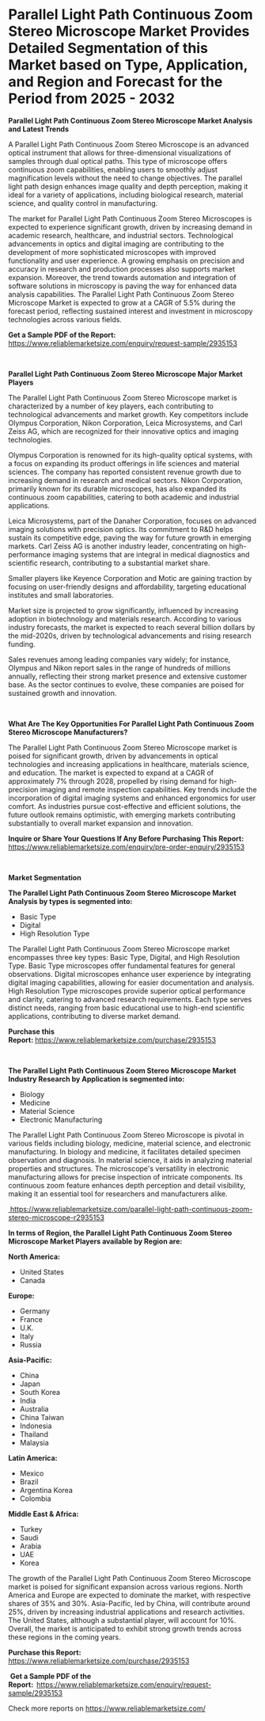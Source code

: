 <p><h1>Parallel Light Path Continuous Zoom Stereo Microscope Market Provides Detailed Segmentation of this Market based on Type, Application, and Region and Forecast for the Period from 2025 - 2032</h1></p><p><strong>Parallel Light Path Continuous Zoom Stereo Microscope Market Analysis and Latest Trends</strong></p>
<p><p>A Parallel Light Path Continuous Zoom Stereo Microscope is an advanced optical instrument that allows for three-dimensional visualizations of samples through dual optical paths. This type of microscope offers continuous zoom capabilities, enabling users to smoothly adjust magnification levels without the need to change objectives. The parallel light path design enhances image quality and depth perception, making it ideal for a variety of applications, including biological research, material science, and quality control in manufacturing.</p><p>The market for Parallel Light Path Continuous Zoom Stereo Microscopes is expected to experience significant growth, driven by increasing demand in academic research, healthcare, and industrial sectors. Technological advancements in optics and digital imaging are contributing to the development of more sophisticated microscopes with improved functionality and user experience. A growing emphasis on precision and accuracy in research and production processes also supports market expansion. Moreover, the trend towards automation and integration of software solutions in microscopy is paving the way for enhanced data analysis capabilities. The Parallel Light Path Continuous Zoom Stereo Microscope Market is expected to grow at a CAGR of 5.5% during the forecast period, reflecting sustained interest and investment in microscopy technologies across various fields.</p></p>
<p><strong>Get a Sample PDF of the Report:&nbsp;</strong> <a href="https://www.reliablemarketsize.com/enquiry/request-sample/2935153?utm_campaign=1197&utm_medium=2&utm_source=Github&utm_content=ia&utm_term=14032025&utm_id=parallel-light-path-continuous-zoom-stereo-microscope">https://www.reliablemarketsize.com/enquiry/request-sample/2935153</a></p>
<p>&nbsp;</p>
<p><strong>Parallel Light Path Continuous Zoom Stereo Microscope Major Market Players</strong></p>
<p><p>The Parallel Light Path Continuous Zoom Stereo Microscope market is characterized by a number of key players, each contributing to technological advancements and market growth. Key competitors include Olympus Corporation, Nikon Corporation, Leica Microsystems, and Carl Zeiss AG, which are recognized for their innovative optics and imaging technologies. </p><p>Olympus Corporation is renowned for its high-quality optical systems, with a focus on expanding its product offerings in life sciences and material sciences. The company has reported consistent revenue growth due to increasing demand in research and medical sectors. Nikon Corporation, primarily known for its durable microscopes, has also expanded its continuous zoom capabilities, catering to both academic and industrial applications.</p><p>Leica Microsystems, part of the Danaher Corporation, focuses on advanced imaging solutions with precision optics. Its commitment to R&D helps sustain its competitive edge, paving the way for future growth in emerging markets. Carl Zeiss AG is another industry leader, concentrating on high-performance imaging systems that are integral in medical diagnostics and scientific research, contributing to a substantial market share.</p><p>Smaller players like Keyence Corporation and Motic are gaining traction by focusing on user-friendly designs and affordability, targeting educational institutes and small laboratories.</p><p>Market size is projected to grow significantly, influenced by increasing adoption in biotechnology and materials research. According to various industry forecasts, the market is expected to reach several billion dollars by the mid-2020s, driven by technological advancements and rising research funding.</p><p>Sales revenues among leading companies vary widely; for instance, Olympus and Nikon report sales in the range of hundreds of millions annually, reflecting their strong market presence and extensive customer base. As the sector continues to evolve, these companies are poised for sustained growth and innovation.</p></p>
<p>&nbsp;</p>
<p><strong>What Are The Key Opportunities For Parallel Light Path Continuous Zoom Stereo Microscope Manufacturers?</strong></p>
<p><p>The Parallel Light Path Continuous Zoom Stereo Microscope market is poised for significant growth, driven by advancements in optical technologies and increasing applications in healthcare, materials science, and education. The market is expected to expand at a CAGR of approximately 7% through 2028, propelled by rising demand for high-precision imaging and remote inspection capabilities. Key trends include the incorporation of digital imaging systems and enhanced ergonomics for user comfort. As industries pursue cost-effective and efficient solutions, the future outlook remains optimistic, with emerging markets contributing substantially to overall market expansion and innovation.</p></p>
<p><strong>Inquire or Share Your Questions If Any Before Purchasing This Report:</strong> <a href="https://www.reliablemarketsize.com/enquiry/pre-order-enquiry/2935153?utm_campaign=1197&utm_medium=2&utm_source=Github&utm_content=ia&utm_term=14032025&utm_id=parallel-light-path-continuous-zoom-stereo-microscope">https://www.reliablemarketsize.com/enquiry/pre-order-enquiry/2935153</a></p>
<p>&nbsp;</p>
<p><strong>Market Segmentation</strong></p>
<p><strong>The Parallel Light Path Continuous Zoom Stereo Microscope Market Analysis by types is segmented into:</strong></p>
<p><ul><li>Basic Type</li><li>Digital</li><li>High Resolution Type</li></ul></p>
<p><p>The Parallel Light Path Continuous Zoom Stereo Microscope market encompasses three key types: Basic Type, Digital, and High Resolution Type. Basic Type microscopes offer fundamental features for general observations. Digital microscopes enhance user experience by integrating digital imaging capabilities, allowing for easier documentation and analysis. High Resolution Type microscopes provide superior optical performance and clarity, catering to advanced research requirements. Each type serves distinct needs, ranging from basic educational use to high-end scientific applications, contributing to diverse market demand.</p></p>
<p><strong>Purchase this Report:&nbsp;</strong><a href="https://www.reliablemarketsize.com/purchase/2935153?utm_campaign=1197&utm_medium=2&utm_source=Github&utm_content=ia&utm_term=14032025&utm_id=parallel-light-path-continuous-zoom-stereo-microscope">https://www.reliablemarketsize.com/purchase/2935153</a></p>
<p>&nbsp;</p>
<p><strong>The Parallel Light Path Continuous Zoom Stereo Microscope Market Industry Research by Application is segmented into:</strong></p>
<p><ul><li>Biology</li><li>Medicine</li><li>Material Science</li><li>Electronic Manufacturing</li></ul></p>
<p><p>The Parallel Light Path Continuous Zoom Stereo Microscope is pivotal in various fields including biology, medicine, material science, and electronic manufacturing. In biology and medicine, it facilitates detailed specimen observation and diagnosis. In material science, it aids in analyzing material properties and structures. The microscope's versatility in electronic manufacturing allows for precise inspection of intricate components. Its continuous zoom feature enhances depth perception and detail visibility, making it an essential tool for researchers and manufacturers alike.</p></p>
<p><a href="https://www.reliablemarketsize.com/parallel-light-path-continuous-zoom-stereo-microscope-r2935153?utm_campaign=1197&utm_medium=2&utm_source=Github&utm_content=ia&utm_term=14032025&utm_id=parallel-light-path-continuous-zoom-stereo-microscope">&nbsp;https://www.reliablemarketsize.com/parallel-light-path-continuous-zoom-stereo-microscope-r2935153</a></p>
<p><strong>In terms of Region, the Parallel Light Path Continuous Zoom Stereo Microscope Market Players available by Region are:</strong></p>
<p>
    <p> <strong> North America: </strong>
        <ul>
            <li>United States</li>
            <li>Canada</li>
        </ul>
        </p> 
    <p> <strong> Europe: </strong>
        <ul>
            <li>Germany</li>
            <li>France</li>
            <li>U.K.</li>
            <li>Italy</li>
            <li>Russia</li>
        </ul>
        </p> 
    <p> <strong> Asia-Pacific: </strong>
        <ul>
            <li>China</li>
            <li>Japan</li>
            <li>South Korea</li>
            <li>India</li>
            <li>Australia</li>
            <li>China Taiwan</li>
            <li>Indonesia</li>
            <li>Thailand</li>
            <li>Malaysia</li>
        </ul>
        </p> 
    <p> <strong> Latin America: </strong>
        <ul>
            <li>Mexico</li>
            <li>Brazil</li>
            <li>Argentina Korea</li>
            <li>Colombia</li>
        </ul>
        </p> 
    <p> <strong> Middle East & Africa: </strong>
        <ul>
            <li>Turkey</li>
            <li>Saudi</li>
            <li>Arabia</li>
            <li>UAE</li>
            <li>Korea</li>
        </ul>
    </p>
    </p>
<p><p>The growth of the Parallel Light Path Continuous Zoom Stereo Microscope market is poised for significant expansion across various regions. North America and Europe are expected to dominate the market, with respective shares of 35% and 30%. Asia-Pacific, led by China, will contribute around 25%, driven by increasing industrial applications and research activities. The United States, although a substantial player, will account for 10%. Overall, the market is anticipated to exhibit strong growth trends across these regions in the coming years.</p></p>
<p><strong>Purchase this Report: </strong><a href="https://www.reliablemarketsize.com/purchase/2935153?utm_campaign=1197&utm_medium=2&utm_source=Github&utm_content=ia&utm_term=14032025&utm_id=parallel-light-path-continuous-zoom-stereo-microscope">https://www.reliablemarketsize.com/purchase/2935153</a></p>
<p>&nbsp;<strong>Get a Sample PDF of the Report:&nbsp;&nbsp;</strong><a href="https://www.reliablemarketsize.com/enquiry/request-sample/2935153?utm_campaign=1197&utm_medium=2&utm_source=Github&utm_content=ia&utm_term=14032025&utm_id=parallel-light-path-continuous-zoom-stereo-microscope">https://www.reliablemarketsize.com/enquiry/request-sample/2935153</a></p>
<p><strong></strong></p>
<p>Check more reports on <a href="https://www.reliablemarketsize.com/?utm_campaign=1197&utm_medium=2&utm_source=Github&utm_content=ia&utm_term=14032025&utm_id=parallel-light-path-continuous-zoom-stereo-microscope">https://www.reliablemarketsize.com/</a></p>